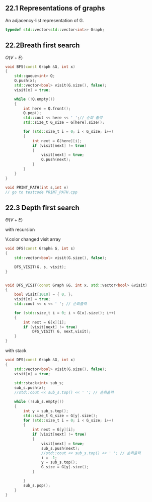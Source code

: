 ## 22.1 Representations of graphs


An adjacency-list representation of G.

```c++
typedef std::vector<std::vector<int>> Graph;
```

## 22.2Breath first search
$O(V+E)$
```c++
void BFS(const Graph &G, int x)
{
	std::queue<int> Q;
	Q.push(x);
	std::vector<bool> visit(G.size(), false);
	visit[x] = true;

	while (!Q.empty())
	{
		int here = Q.front();
		Q.pop();
		std::cout << here << ' ';// 순회 출력
		std::size_t G_size = G[here].size();

		for (std::size_t i = 0; i < G_size; i++)
		{
			int next = G[here][i];
			if (visit[next] != true)
			{
				visit[next] = true;
				Q.push(next);
			}
		}
	}
}
```



```C++
void PRINT_PATH(int s,int v)
// go to testcode PRINT_PATH.cpp
```


## 22.3 Depth first search

$\Theta(V + E)$

with recursion

V.color changed visit array

```c++
void DFS(const Graph& G, int s)
{
	std::vector<bool> visit(G.size(), false);

	DFS_VISIT(G, s, visit);
}


void DFS_VISIT(const Graph &G, int x, std::vector<bool> &visit)
{
	bool visit[1010] = { 0, };
	visit[x] = true;
	std::cout << x << ' '; // 순회출력

	for (std::size_t i = 0; i < G[x].size(); i++)
	{
		int next = G[x][i];
		if (visit[next] != true)
			DFS_VISIT( G, next,visit);
	}
}
```


with stack
```c++
void DFS(const Graph &G, int x)
{
	std::vector<bool> visit(G.size(), false);
	visit[x] = true;
	
	std::stack<int> sub_s;
	sub_s.push(x);
	//std::cout << sub_s.top() << ' '; // 순회출력

	while (!sub_s.empty())
	{
		int y = sub_s.top();
		std::size_t G_size = G[y].size();
		for (std::size_t i = 0; i < G_size; i++)
		{
			int next = G[y][i];
			if (visit[next] != true)
			{
				visit[next] = true;
				sub_s.push(next);
				//std::cout << sub_s.top() << ' '; // 순회출력
				i = -1;
				y = sub_s.top();
				G_size = G[y].size();
			}

		}
		sub_s.pop();
	}
}

```
